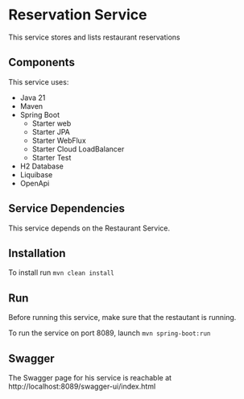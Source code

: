 # Reservation Service
This service stores and lists restaurant reservations

## Components
This service uses:
- Java 21
- Maven
- Spring Boot
    - Starter web
    - Starter JPA
    - Starter WebFlux
    - Starter Cloud LoadBalancer
    - Starter Test
- H2 Database
- Liquibase
- OpenApi

## Service Dependencies
This service depends on the Restaurant Service.

## Installation
To install run
`mvn clean install`

## Run
Before running this service, make sure that the restautant is running.

To run the service on port 8089, launch
`mvn spring-boot:run`

## Swagger
The Swagger page for his service is reachable at
http://localhost:8089/swagger-ui/index.html

